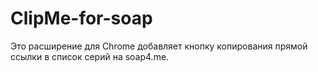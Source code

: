 # ClipMe-for-soap
Это расширение для Chrome добавляет кнопку копирования прямой ссылки в список серий на soap4.me.
